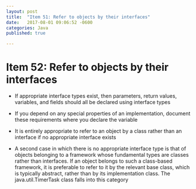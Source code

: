 ```yaml
---
layout: post
title:  "Item 51: Refer to objects by their interfaces"
date:   2017-08-01 09:06:52 -0600
categories: Java
published: true

---
```

# Item 52:  Refer to objects by their interfaces

* If appropriate interface types exist, then parameters, return values, variables, and fields should all be declared using interface types
* If you depend on any special properties of an implementation, document these requirements where you declare the variable
* It is entirely appropriate to refer to an object by a class rather than an
  interface if no appropriate interface exists
  
* A second case in which there is no appropriate interface type is that of objects
  belonging to a framework whose fundamental types are classes rather than
  interfaces. If an object belongs to such a class-based framework, it is preferable to
  refer to it by the relevant base class, which is typically abstract, rather than by its
  implementation class. The java.util.TimerTask class falls into this category 